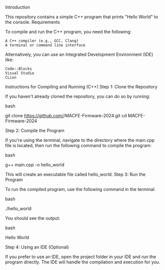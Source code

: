Introduction

This repository contains a simple C++ program that prints "Hello World" to the console.
Requirements

To compile and run the C++ program, you need the following:

    A C++ compiler (e.g., GCC, Clang)
    A terminal or command line interface

Alternatively, you can use an Integrated Development Environment (IDE) like:

    Code::Blocks
    Visual Studio
    CLion

Instructions for Compiling and Running (C++)
Step 1: Clone the Repository

If you haven't already cloned the repository, you can do so by running:

bash

git clone https://github.com/<your-username>/MACFE-Firmware-2024.git
cd MACFE-Firmware-2024

Step 2: Compile the Program

If you're using the terminal, navigate to the directory where the main.cpp file is located, then run the following command to compile the program:

bash

g++ main.cpp -o hello_world

This will create an executable file called hello_world.
Step 3: Run the Program

To run the compiled program, use the following command in the terminal:

bash

./hello_world

You should see the output:

bash

Hello World

Step 4: Using an IDE (Optional)

If you prefer to use an IDE, open the project folder in your IDE and run the program directly. The IDE will handle the compilation and execution for you.
